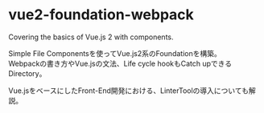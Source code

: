 # vue2-foundation-webpack
Covering the basics of Vue.js 2 with components.

Simple File Componentsを使ってVue.js2系のFoundationを構築。 \
Webpackの書き方やVue.jsの文法、Life cycle hookもCatch upできるDirectory。 

Vue.jsをベースにしたFront-End開発における、LinterToolの導入についても解説。
